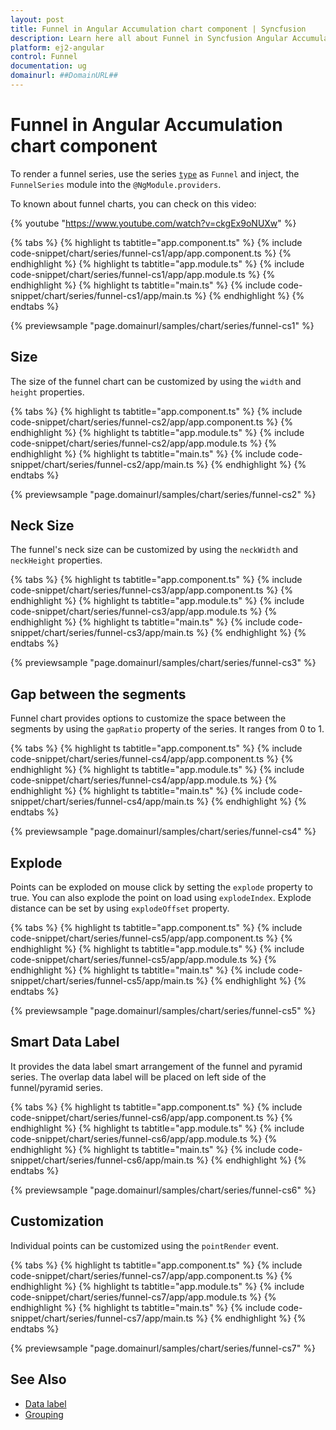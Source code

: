 ```yaml
---
layout: post
title: Funnel in Angular Accumulation chart component | Syncfusion
description: Learn here all about Funnel in Syncfusion Angular Accumulation chart component of Syncfusion Essential JS 2 and more.
platform: ej2-angular
control: Funnel 
documentation: ug
domainurl: ##DomainURL##
---
```


# Funnel in Angular Accumulation chart component

To render a funnel series, use the series [`type`](https://ej2.syncfusion.com/angular/documentation/api/accumulation-chart/accumulationSeries/#type) as `Funnel` and inject, the `FunnelSeries` module  into the `@NgModule.providers`.

To known about funnel charts, you can check on this video:

{% youtube "https://www.youtube.com/watch?v=ckgEx9oNUXw" %}

{% tabs %}
{% highlight ts tabtitle="app.component.ts" %}
{% include code-snippet/chart/series/funnel-cs1/app/app.component.ts %}
{% endhighlight %}
{% highlight ts tabtitle="app.module.ts" %}
{% include code-snippet/chart/series/funnel-cs1/app/app.module.ts %}
{% endhighlight %}
{% highlight ts tabtitle="main.ts" %}
{% include code-snippet/chart/series/funnel-cs1/app/main.ts %}
{% endhighlight %}
{% endtabs %}
  
{% previewsample "page.domainurl/samples/chart/series/funnel-cs1" %}

## Size

The size of the funnel chart can be customized by using the  `width` and `height` properties.

{% tabs %}
{% highlight ts tabtitle="app.component.ts" %}
{% include code-snippet/chart/series/funnel-cs2/app/app.component.ts %}
{% endhighlight %}
{% highlight ts tabtitle="app.module.ts" %}
{% include code-snippet/chart/series/funnel-cs2/app/app.module.ts %}
{% endhighlight %}
{% highlight ts tabtitle="main.ts" %}
{% include code-snippet/chart/series/funnel-cs2/app/main.ts %}
{% endhighlight %}
{% endtabs %}
  
{% previewsample "page.domainurl/samples/chart/series/funnel-cs2" %}

## Neck Size

The funnel's neck size can be customized by using the `neckWidth` and `neckHeight` properties.

{% tabs %}
{% highlight ts tabtitle="app.component.ts" %}
{% include code-snippet/chart/series/funnel-cs3/app/app.component.ts %}
{% endhighlight %}
{% highlight ts tabtitle="app.module.ts" %}
{% include code-snippet/chart/series/funnel-cs3/app/app.module.ts %}
{% endhighlight %}
{% highlight ts tabtitle="main.ts" %}
{% include code-snippet/chart/series/funnel-cs3/app/main.ts %}
{% endhighlight %}
{% endtabs %}
  
{% previewsample "page.domainurl/samples/chart/series/funnel-cs3" %}

## Gap between the segments

Funnel chart provides options to customize the space between the segments by using the `gapRatio` property of the series. It ranges from 0 to 1.

{% tabs %}
{% highlight ts tabtitle="app.component.ts" %}
{% include code-snippet/chart/series/funnel-cs4/app/app.component.ts %}
{% endhighlight %}
{% highlight ts tabtitle="app.module.ts" %}
{% include code-snippet/chart/series/funnel-cs4/app/app.module.ts %}
{% endhighlight %}
{% highlight ts tabtitle="main.ts" %}
{% include code-snippet/chart/series/funnel-cs4/app/main.ts %}
{% endhighlight %}
{% endtabs %}
  
{% previewsample "page.domainurl/samples/chart/series/funnel-cs4" %}

## Explode

Points can be exploded on mouse click by setting the `explode` property to true. You can also explode the point on load using `explodeIndex`. Explode distance can be set by using `explodeOffset` property.

{% tabs %}
{% highlight ts tabtitle="app.component.ts" %}
{% include code-snippet/chart/series/funnel-cs5/app/app.component.ts %}
{% endhighlight %}
{% highlight ts tabtitle="app.module.ts" %}
{% include code-snippet/chart/series/funnel-cs5/app/app.module.ts %}
{% endhighlight %}
{% highlight ts tabtitle="main.ts" %}
{% include code-snippet/chart/series/funnel-cs5/app/main.ts %}
{% endhighlight %}
{% endtabs %}
  
{% previewsample "page.domainurl/samples/chart/series/funnel-cs5" %}

## Smart Data Label

It provides the data label smart arrangement of the funnel and pyramid series. The overlap data label will be placed on left side of the funnel/pyramid series.

{% tabs %}
{% highlight ts tabtitle="app.component.ts" %}
{% include code-snippet/chart/series/funnel-cs6/app/app.component.ts %}
{% endhighlight %}
{% highlight ts tabtitle="app.module.ts" %}
{% include code-snippet/chart/series/funnel-cs6/app/app.module.ts %}
{% endhighlight %}
{% highlight ts tabtitle="main.ts" %}
{% include code-snippet/chart/series/funnel-cs6/app/main.ts %}
{% endhighlight %}
{% endtabs %}
  
{% previewsample "page.domainurl/samples/chart/series/funnel-cs6" %}

## Customization

Individual points can be customized using the `pointRender` event.

{% tabs %}
{% highlight ts tabtitle="app.component.ts" %}
{% include code-snippet/chart/series/funnel-cs7/app/app.component.ts %}
{% endhighlight %}
{% highlight ts tabtitle="app.module.ts" %}
{% include code-snippet/chart/series/funnel-cs7/app/app.module.ts %}
{% endhighlight %}
{% highlight ts tabtitle="main.ts" %}
{% include code-snippet/chart/series/funnel-cs7/app/main.ts %}
{% endhighlight %}
{% endtabs %}
  
{% previewsample "page.domainurl/samples/chart/series/funnel-cs7" %}

## See Also

* [Data label](./data-label/)
* [Grouping](./grouping/)